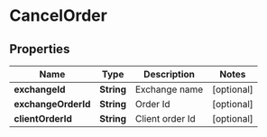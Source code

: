 

# CancelOrder

## Properties

Name | Type | Description | Notes
------------ | ------------- | ------------- | -------------
**exchangeId** | **String** | Exchange name |  [optional]
**exchangeOrderId** | **String** | Order Id |  [optional]
**clientOrderId** | **String** | Client order Id |  [optional]



